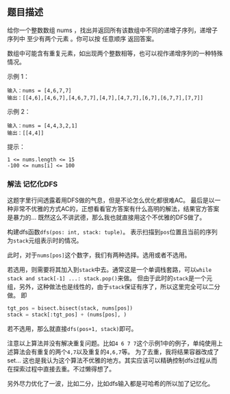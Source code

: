 ## 题目描述
给你一个整数数组 nums ，找出并返回所有该数组中不同的递增子序列，递增子序列中 至少有两个元素 。你可以按 任意顺序 返回答案。

数组中可能含有重复元素，如出现两个整数相等，也可以视作递增序列的一种特殊情况。

示例 1：
```
输入：nums = [4,6,7,7]
输出：[[4,6],[4,6,7],[4,6,7,7],[4,7],[4,7,7],[6,7],[6,7,7],[7,7]]
```
示例 2：
```
输入：nums = [4,4,3,2,1]
输出：[[4,4]]
```

提示：
```
1 <= nums.length <= 15
-100 <= nums[i] <= 100
```

### 解法 记忆化DFS
这题字里行间透露着用DFS做的气息，但是不论怎么优化都很难AC。
最后是以一种非常不优雅的方式AC的，正想看看官方答案有什么高明的解法，结果官方答案是暴力的…
既然这么不讲武德，那么我也就直接用这个不优雅的DFS做了。

构建dfs函数`dfs(pos: int, stack: tuple)`。
表示扫描到`pos`位置且当前的序列为`stack`元组表示时的情况。

此时，对于`nums[pos]`这个数字，我们有两种选择。选用或者不选用。

若选用，则需要将其加入到`stack`中去。通常这是一个单调栈套路，可以`while stack and stack[-1] ...: stack.pop()`来做。
但由于此时的`stack`是一个元组，另外，这种做法也是线性的，由于`stack`保证有序了，所以这里完全可以二分做。
即
```python
tgt_pos = bisect.bisect(stack, nums[pos])
stack = stack[:tgt_pos] + (nums[pos], )
```

若不选用，那么就直接`dfs(pos+1, stack)`即可。

注意以上算法并没有解决重复问题。比如`4 6 7 7`这个示例1中的例子，单纯使用上述算法会有重复的两个`4,7`以及重复的`4,6,7`等。
为了去重，我将结果容器改成了set…
这也是我认为这个算法不优雅的地方。其实应该可以精确控制dfs过程从而在探索过程中直接去重。不过懒得想了。

另外尽力优化了一波，比如二分，比如dfs输入都是可哈希的所以加了记忆化。